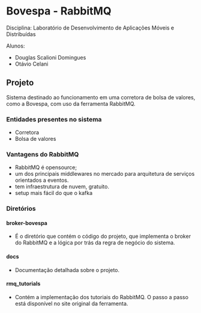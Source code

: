 # **Bovespa - RabbitMQ**

Disciplina: Laboratório de Desenvolvimento de Aplicações Móveis e Distribuídas

Alunos:

- Douglas Scalioni Domingues
- Otávio Celani

## Projeto

Sistema destinado ao funcionamento em uma corretora de bolsa de valores, como a Bovespa, com uso da ferramenta RabbitMQ.

### Entidades presentes no sistema

- Corretora
- Bolsa de valores

### Vantagens do RabbitMQ

- RabbitMQ é opensource;
- um dos principais middlewares no mercado para arquitetura de serviços orientados a eventos.
- tem infraestrutura de nuvem, gratuito.
- setup mais fácil do que o kafka

### Diretórios

#### broker-bovespa

- É o diretório que contém o código do projeto, que implementa o broker do RabbitMQ e a lógica por trás da regra de negócio do sistema.

#### docs

- Documentação detalhada sobre o projeto.

#### rmq_tutorials

- Contém a implementação dos tutoriais do RabbitMQ. O passo a passo está disponível no site original da ferramenta.
